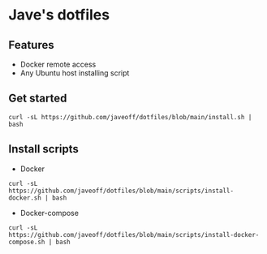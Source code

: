 ﻿# Jave's dotfiles

## Features

- Docker remote access
- Any Ubuntu host installing script

## Get started

```
curl -sL https://github.com/javeoff/dotfiles/blob/main/install.sh | bash
```

## Install scripts

- Docker
```
curl -sL https://github.com/javeoff/dotfiles/blob/main/scripts/install-docker.sh | bash
```
- Docker-compose
```
curl -sL https://github.com/javeoff/dotfiles/blob/main/scripts/install-docker-compose.sh | bash
```
